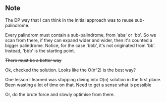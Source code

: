 ## Note

The DP way that I can think in the initial approach was to reuse sub-palindrome.

Every palindrom must contain a sub-palindrome, from 'aba' or 'bb'. 
So we scan from there, if they can expand wider and wider, then it's counted a bigger palindrome. 
Notice, for the case 'bbb', it's not originated from 'bb'. Instead, 'bbb' is the starting point.

~~There must be a better way~~

Ok, checked the solution. Looks like the O(n^2) is the best way?

One lesson I learned was stopping diving into O(n) solution in the first place. 
Been wasting a lot of time on that. Need to get a sense what is possible

Or, do the brute force and slowly optimise from there.